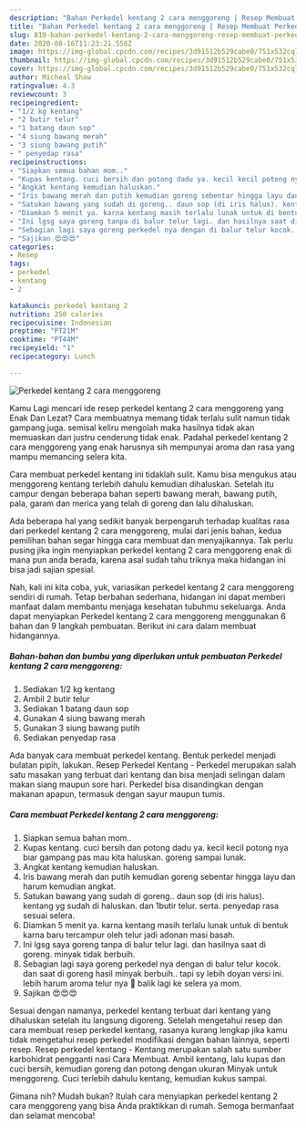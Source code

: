 ```yaml
---
description: "Bahan Perkedel kentang 2 cara menggoreng | Resep Membuat Perkedel kentang 2 cara menggoreng Yang Enak dan Simpel"
title: "Bahan Perkedel kentang 2 cara menggoreng | Resep Membuat Perkedel kentang 2 cara menggoreng Yang Enak dan Simpel"
slug: 819-bahan-perkedel-kentang-2-cara-menggoreng-resep-membuat-perkedel-kentang-2-cara-menggoreng-yang-enak-dan-simpel
date: 2020-08-16T11:23:21.558Z
image: https://img-global.cpcdn.com/recipes/3d91512b529cabe0/751x532cq70/perkedel-kentang-2-cara-menggoreng-foto-resep-utama.jpg
thumbnail: https://img-global.cpcdn.com/recipes/3d91512b529cabe0/751x532cq70/perkedel-kentang-2-cara-menggoreng-foto-resep-utama.jpg
cover: https://img-global.cpcdn.com/recipes/3d91512b529cabe0/751x532cq70/perkedel-kentang-2-cara-menggoreng-foto-resep-utama.jpg
author: Micheal Shaw
ratingvalue: 4.3
reviewcount: 3
recipeingredient:
- "1/2 kg kentang"
- "2 butir telur"
- "1 batang daun sop"
- "4 siung bawang merah"
- "3 siung bawang putih"
- " penyedap rasa"
recipeinstructions:
- "Siapkan semua bahan mom.."
- "Kupas kentang. cuci bersih dan potong dadu ya. kecil kecil potong nya biar gampang pas mau kita haluskan. goreng sampai lunak."
- "Angkat kentang kemudian haluskan."
- "Iris bawang merah dan putih kemudian goreng sebentar hingga layu dan harum kemudian angkat."
- "Satukan bawang yang sudah di goreng.. daun sop (di iris halus). kentang yg sudah di haluskan. dan 1butir telur. serta. penyedap rasa sesuai selera."
- "Diamkan 5 menit ya. karna kentang masih terlalu lunak untuk di bentuk karna baru tercampur oleh telur jadi adonan masi basah."
- "Ini lgsg saya goreng tanpa di balur telur lagi. dan hasilnya saat di goreng. minyak tidak berbuih."
- "Sebagian lagi saya goreng perkedel nya dengan di balur telur kocok. dan saat di goreng hasil minyak berbuih.. tapi sy lebih doyan versi ini. lebih harum aroma telur nya 🤩 balik lagi ke selera ya mom."
- "Sajikan 😍😍😍"
categories:
- Resep
tags:
- perkedel
- kentang
- 2

katakunci: perkedel kentang 2 
nutrition: 250 calories
recipecuisine: Indonesian
preptime: "PT21M"
cooktime: "PT44M"
recipeyield: "1"
recipecategory: Lunch

---
```



![Perkedel kentang 2 cara menggoreng](https://img-global.cpcdn.com/recipes/3d91512b529cabe0/751x532cq70/perkedel-kentang-2-cara-menggoreng-foto-resep-utama.jpg)

Kamu Lagi mencari ide resep perkedel kentang 2 cara menggoreng yang Enak Dan Lezat? Cara membuatnya memang tidak terlalu sulit namun tidak gampang juga. semisal keliru mengolah maka hasilnya tidak akan memuaskan dan justru cenderung tidak enak. Padahal perkedel kentang 2 cara menggoreng yang enak harusnya sih mempunyai aroma dan rasa yang mampu memancing selera kita.

Cara membuat perkedel kentang ini tidaklah sulit. Kamu bisa mengukus atau menggoreng kentang terlebih dahulu kemudian dihaluskan. Setelah itu campur dengan beberapa bahan seperti bawang merah, bawang putih, pala, garam dan merica yang telah di goreng dan lalu dihaluskan.

Ada beberapa hal yang sedikit banyak berpengaruh terhadap kualitas rasa dari perkedel kentang 2 cara menggoreng, mulai dari jenis bahan, kedua pemilihan bahan segar hingga cara membuat dan menyajikannya. Tak perlu pusing jika ingin menyiapkan perkedel kentang 2 cara menggoreng enak di mana pun anda berada, karena asal sudah tahu triknya maka hidangan ini bisa jadi sajian spesial.


Nah, kali ini kita coba, yuk, variasikan perkedel kentang 2 cara menggoreng sendiri di rumah. Tetap berbahan sederhana, hidangan ini dapat memberi manfaat dalam membantu menjaga kesehatan tubuhmu sekeluarga. Anda dapat menyiapkan Perkedel kentang 2 cara menggoreng menggunakan 6 bahan dan 9 langkah pembuatan. Berikut ini cara dalam membuat hidangannya.

<!--inarticleads1-->

##### Bahan-bahan dan bumbu yang diperlukan untuk pembuatan Perkedel kentang 2 cara menggoreng:

1. Sediakan 1/2 kg kentang
1. Ambil 2 butir telur
1. Sediakan 1 batang daun sop
1. Gunakan 4 siung bawang merah
1. Gunakan 3 siung bawang putih
1. Sediakan  penyedap rasa


Ada banyak cara membuat perkedel kentang. Bentuk perkedel menjadi bulatan pipih, lakukan. Resep Perkedel Kentang - Perkedel merupakan salah satu masakan yang terbuat dari kentang dan bisa menjadi selingan dalam makan siang maupun sore hari. Perkedel bisa disandingkan dengan makanan apapun, termasuk dengan sayur maupun tumis. 

<!--inarticleads2-->

##### Cara membuat Perkedel kentang 2 cara menggoreng:

1. Siapkan semua bahan mom..
1. Kupas kentang. cuci bersih dan potong dadu ya. kecil kecil potong nya biar gampang pas mau kita haluskan. goreng sampai lunak.
1. Angkat kentang kemudian haluskan.
1. Iris bawang merah dan putih kemudian goreng sebentar hingga layu dan harum kemudian angkat.
1. Satukan bawang yang sudah di goreng.. daun sop (di iris halus). kentang yg sudah di haluskan. dan 1butir telur. serta. penyedap rasa sesuai selera.
1. Diamkan 5 menit ya. karna kentang masih terlalu lunak untuk di bentuk karna baru tercampur oleh telur jadi adonan masi basah.
1. Ini lgsg saya goreng tanpa di balur telur lagi. dan hasilnya saat di goreng. minyak tidak berbuih.
1. Sebagian lagi saya goreng perkedel nya dengan di balur telur kocok. dan saat di goreng hasil minyak berbuih.. tapi sy lebih doyan versi ini. lebih harum aroma telur nya 🤩 balik lagi ke selera ya mom.
1. Sajikan 😍😍😍


Sesuai dengan namanya, perkedel kentang terbuat dari kentang yang dihaluskan setelah itu langsung digoreng. Setelah mengetahui resep dan cara membuat resep perkedel kentang, rasanya kurang lengkap jika kamu tidak mengetahui resep perkedel modifikasi dengan bahan lainnya, seperti resep. Resep perkedel kentang - Kentang merupakan salah satu sumber karbohidrat pengganti nasi Cara Membuat. Ambil kentang, lalu kupas dan cuci bersih, kemudian goreng dan potong dengan ukuran Minyak untuk menggoreng. Cuci terlebih dahulu kentang, kemudian kukus sampai. 

Gimana nih? Mudah bukan? Itulah cara menyiapkan perkedel kentang 2 cara menggoreng yang bisa Anda praktikkan di rumah. Semoga bermanfaat dan selamat mencoba!
